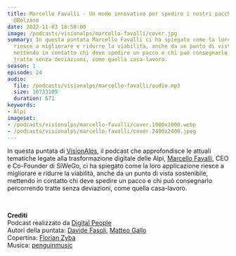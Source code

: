 ```yaml
---
title: Marcello Favalli - Un modo innovativo per spedire i nostri pacchi con SiWeGo
  @Bolzano
date: 2022-11-03 18:50:00
image: /podcasts/visionalps/marcello-favalli/cover.jpg
summary: In questa puntata Marcello Favalli ci ha spiegato come la loro applicazione
  riesce a migliorare e ridurre la viabilità, anche da un punto di vista sostenibile,
  mettendo in contatto chi deve spedire un pacco e chi può consegnarlo percorrendo
  tratte senza deviazioni, come quella casa-lavoro.
season: 1
episode: 24
audio:
  file: /podcasts/visionalps/marcello-favalli/audio.mp3
  size: 10733109
  duration: 671
keywords:
- Alpi
imageset:
- /podcasts/visionalps/marcello-favalli/cover.1000x1000.webp
- /podcasts/visionalps/marcello-favalli/cover.2400x2400.jpeg
---
```


In questa puntata di [VisionAlps](https://www.visionalps.com/), il podcast che approfondisce le attuali tematiche legate alla trasformazione digitale delle Alpi, [Marcello Favalli](https://www.linkedin.com/in/marcellofavalli/), CEO e Co-Founder di SiWeGo, ci ha spiegato come la loro applicazione riesce a migliorare e ridurre la viabilità, anche da un punto di vista sostenibile, mettendo in contatto chi deve spedire un pacco e chi può consegnarlo percorrendo tratte senza deviazioni, come quella casa-lavoro.

<br>

**Crediti**<br>
Podcast realizzato da [Digital People](https://w3id.org/digitalpeople)<br>
Autori della puntata: [Davide Fasoli](https://www.linkedin.com/in/davide-fasoli-2b3246179/), [Matteo Gallo](https://www.linkedin.com/in/matteo-gallo-4a5ab31a8/)<br>
Copertina: [Florian Zyba](https://www.linkedin.com/in/florian-zyba/)<br>
Musica: [penguinmusic](https://pixabay.com/users/penguinmusic-24940186/)